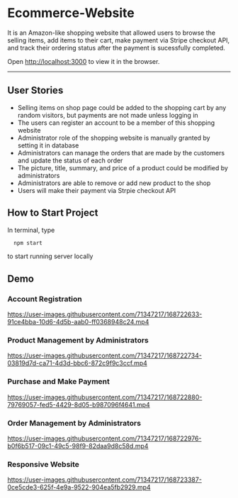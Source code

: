 # Ecommerce-Website

<!-- Italics -->
It is an Amazon-like shopping website that allowed users to browse the selling items, add items to their cart, make payment via Stripe checkout API, and track their ordering status after the payment is sucessfully completed.

Open [http://localhost:3000](http://localhost:3000) to view it in the browser.

<!-- Horizontal Rule -->
---

## User Stories

- Selling items on shop page could be added to the shopping cart by any random visitors, but payments are not made unless logging in
- The users can register an account to be a member of this shopping website
- Administrator role of the shopping website is manually granted by setting it in database
- Administrators can manage the orders that are made by the customers and update the status of each order
- The picture, title, summary, and price of a product could be modified by administrators
- Administrators are able to remove or add new product to the shop
- Users will make their payment via Strpie checkout API
## How to Start Project

<!-- Code Blocks -->

In terminal, type
```bash
  npm start
```
to start running server locally 


## Demo

### Account Registration

https://user-images.githubusercontent.com/71347217/168722633-91ce4bba-10d6-4d5b-aab0-ff0368948c24.mp4


### Product Management by Administrators

https://user-images.githubusercontent.com/71347217/168722734-03819d7d-ca71-4d3d-bbc6-872c9f9c3ccf.mp4

### Purchase and Make Payment 

https://user-images.githubusercontent.com/71347217/168722880-79769057-fed5-4429-8d05-b987096f4641.mp4

### Order Management by Administrators

https://user-images.githubusercontent.com/71347217/168722976-b0f6b517-09c1-49c5-98f9-82daa9d8c58d.mp4

### Responsive Website

https://user-images.githubusercontent.com/71347217/168723387-0ce5cde3-625f-4e9a-9522-904ea5fb2929.mp4




